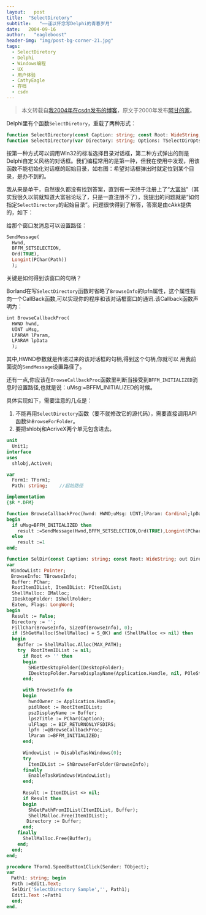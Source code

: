 ```yaml
---
layout:   post
title:  "SelectDiretory"
subtitle:   "——谨以怀念写Delphi的青春岁月"
date:   2004-09-16
author:   "eagleboost"
header-img: "img/post-bg-corner-21.jpg"
tags:
  - SelectDiretory
  - Delphi
  - Windows编程
  - UX
  - 用户体验
  - CathyEagle
  - 存档
  - csdn
---
```


> 本文转载自[我2004年在csdn发布的博客](https://blog.csdn.net/CathyEagle/article/details/106234)，原文于2000年发布[阿甘的家](http://eagleboost.myrice.com/)。

Delphi里有个函数`SelectDiretory`，重载了两种形式：

```pascal
function SelectDirectory(const Caption: string; const Root: WideString; out Directory: string): Boolean; overload; 
function SelectDirectory(var Directory: string; Options: TSelectDirOpts; HelpCtx: Longint): Boolean; overload; 
```

按第一种方式可以调用Win32的标准选择目录对话框，第二种方式弹出的则是Delphi自定义风格的对话框。我们编程常用的是第一种，但我在使用中发现，用该函数不能初始化对话框的起始目录，如右图：希望对话框弹出时就定位到某个目录，是办不到的。

我从来是单干，自然很久都没有找到答案，直到有一天终于注册上了“[大富翁](http://http://www.delphibbs.com)”（其实我很久以前就知道大富翁论坛了，只是一直注册不了），我提出的问题就是“如何指定`SelectDirectory`的起始目录”。问题很快得到了解答，答案是由cAkk提供的，如下： 

给那个窗口发消息可以设置路径：　　

```pascal
SendMessage(
  Hwnd,
  BFFM_SETSELECTION, 
  Ord(TRUE), 
  Longint(PChar(Path))
  ); 
```
关键是如何得到该窗口的句柄？

Borland在写`SelectDirectory`函数时省略了`BrowseInfo`的lpfn属性，这个属性指向一个CallBack函数,可以实现你的程序和该对话框窗口的通讯.该Callback函数声明为： 

```pascal
int BrowseCallbackProc(
  HWND hwnd,
  UINT uMsg,
  LPARAM lParam,
  LPARAM lpData
  );
```

其中,HWND参数就是传递过来的该对话框的句柄,得到这个句柄,你就可以 用我前面说的`SendMessage`设置路径了。 

还有一点,你应该在`BrowseCallbackProc`函数里判断当接受到`BFFM_INITIALIZED`消息时设置路径,也就是说：uMsg:=BFFM_INITIALIZED的时候。

具体实现如下，需要注意的几点是：

1. 不能再用`SelectDirectory`函数（要不就修改它的源代码），需要直接调用API函数`ShBrowseForFolder`。
2. 要把shlobj和AcriveX两个单元包含进去。 

```pascal
unit 
  Unit1; 
interface 
uses
  shlobj,ActiveX;

var
  Form1: TForm1; 
  Path: string; 　　//起始路径

implementation 
{$R *.DFM} 

function BrowseCallbackProc(hwnd: HWND;uMsg: UINT;lParam: Cardinal;lpData: Cardinal): integer; stdcall; 
begin 　　
  if uMsg=BFFM_INITIALIZED then 　　　　
    result :=SendMessage(Hwnd,BFFM_SETSELECTION,Ord(TRUE),Longint(PChar(Path))) 　
  else
    result :=1 
end; 

function SelDir(const Caption: string; const Root: WideString; out Directory: string): Boolean; 
var
　WindowList: Pointer; 
　BrowseInfo: TBrowseInfo; 　　
  Buffer: PChar; 　　
  RootItemIDList, ItemIDList: PItemIDList; 　　
  ShellMalloc: IMalloc; 　　
  IDesktopFolder: IShellFolder; 　　
  Eaten, Flags: LongWord; 
begin 　　
  Result := False; 　　
  Directory := ''; 　　
  FillChar(BrowseInfo, SizeOf(BrowseInfo), 0); 　　
  if (ShGetMalloc(ShellMalloc) = S_OK) and (ShellMalloc <> nil) then 　　
  begin 　　　　
    Buffer := ShellMalloc.Alloc(MAX_PATH); 　　　　
    try  RootItemIDList := nil;  
      if Root <> '' then 
      begin  　　
        SHGetDesktopFolder(IDesktopFolder);  　　
        IDesktopFolder.ParseDisplayName(Application.Handle, nil, POleStr(Root), Eaten, RootItemIDList, Flags);  
      end;  

      with BrowseInfo do 
      begin  　　
        hwndOwner := Application.Handle;  　　
        pidlRoot := RootItemIDList;  　　
        pszDisplayName := Buffer;  　　
        lpszTitle := PChar(Caption);  　　
        ulFlags := BIF_RETURNONLYFSDIRS;  　　
        lpfn :=@BrowseCallbackProc;  　　
        lParam :=BFFM_INITIALIZED;  
      end;  
    
      WindowList := DisableTaskWindows(0);  
      try  　　
        ItemIDList := ShBrowseForFolder(BrowseInfo);  
      finally  　　
        EnableTaskWindows(WindowList);  
      end; 　
    　　　　　
      Result := ItemIDList <> nil;  
      if Result then 
      begin  
        ShGetPathFromIDList(ItemIDList, Buffer); 　
        ShellMalloc.Free(ItemIDList); 　　　
    　　Directory := Buffer; 　　　　　
      end; 　　
    finally 　　　
      ShellMalloc.Free(Buffer); 　　　　
    end; 　　
  end; 
end; 

procedure TForm1.SpeedButton1Click(Sender: TObject); 
var 
　Path1: string; begin 　　
  Path :=Edit1.Text; 　　
  SelDir('SelectDirectory Sample','', Path1); 　　
  Edit1.Text :=Path1 
  end; 
end. 
```